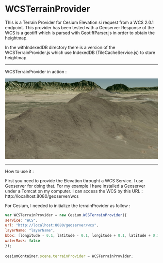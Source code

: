WCSTerrainProvider
==================

This is a Terrain Provider for Cesium 
Elevation si request from a WCS 2.0.1 endpoint. 
This provider has been tested with a Geoserver
Response of the WCS is a geotiff which is parsed with  GeotiffParser.js
in order to obtain the heightmap.

In the withIndexedDB directory there is a version of the WCSTerrainProvider.js
which use IndexedDB (TileCacheService.js) to store heightmap.

-----------------------------------------------------------
WCSTerrainProvider in action  :

<img src="screen.jpg" alt="WCSTerrainProvider in action"  >

-----------------------------------------------------------
How to use it  :

First you need to provide the Elevation throught a WCS Service. 
I use Geoserver for doing that. 
For my example I have installed a Geoserver under a Tomcat on my computer. 
I can access the WCS by this URL : http://localhost:8080/geoserver/wcs

For Cesium, I needed to initialize the terrainProvider as follow : 

```javascript
var WCSTerrainProvider = new Cesium.WCSTerrainProvider({
service: "WCS",
url: "http://localhost:8080/geoserver/wcs",
layerName: "layerName",
bbox: [longitude - 0.1, latitude - 0.1, longitude + 0.1, latitude + 0.1],
waterMask: false
});

cesiumContainer.scene.terrainProvider = WCSTerrainProvider;
```
